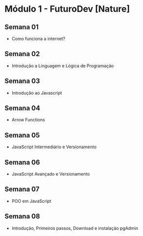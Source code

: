 # Módulo 1 - FuturoDev [Nature] 

## Semana 01

- Como funciona a internet?

## Semana 02
- Introdução a Linguagem e Lógica de Programação
## Semana 03
- Introdução ao Javascript
## Semana 04
- Arrow Functions
## Semana 05
- JavaScript Intermediário e Versionamento
## Semana 06
- JavaScript Avançado e Versionamento
## Semana 07
- POO em JavaScript
## Semana 08
- Introdução, Primeiros passos, Download e instalação pgAdmin




